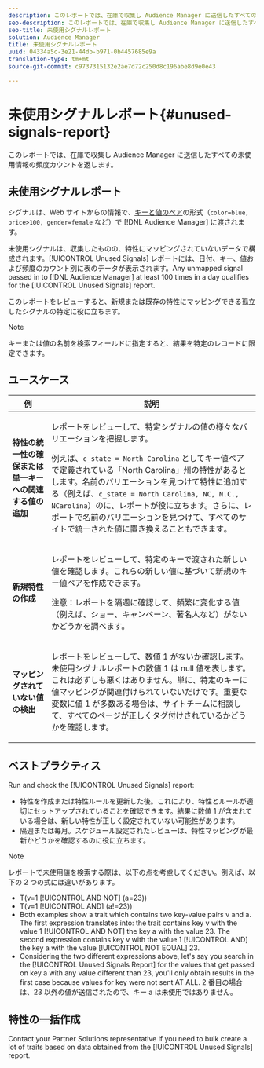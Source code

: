 ```yaml
---
description: このレポートでは、在庫で収集し Audience Manager に送信したすべての未使用情報の頻度カウントを返します。
seo-description: このレポートでは、在庫で収集し Audience Manager に送信したすべての未使用情報の頻度カウントを返します。
seo-title: 未使用シグナルレポート
solution: Audience Manager
title: 未使用シグナルレポート
uuid: 04334a5c-3e21-44db-b971-0b4457685e9a
translation-type: tm+mt
source-git-commit: c9737315132e2ae7d72c250d8c196abe8d9e0e43

---
```



# 未使用シグナルレポート{#unused-signals-report}

このレポートでは、在庫で収集し Audience Manager に送信したすべての未使用情報の頻度カウントを返します。

<!-- 

c_unused_signals.xml

 -->

## 未使用シグナルレポート

シグナルは、Web サイトからの情報で、[キーと値のペア](../../reference/key-value-pairs-explained.md)の形式（`color=blue, price>100, gender=female` など）で [!DNL Audience Manager] に渡されます。

未使用シグナルは、収集したものの、特性にマッピングされていないデータで構成されます。[!UICONTROL Unused Signals] レポートには、日付、キー、値および頻度のカウント別に表のデータが表示されます。Any unmapped signal passed in to [!DNL Audience Manager] at least 100 times in a day qualifies for the [!UICONTROL Unused Signals] report.

このレポートをレビューすると、新規または既存の特性にマッピングできる孤立したシグナルの特定に役に立ちます。

>[!NOTE]
>
>キーまたは値の名前を検索フィールドに指定すると、結果を特定のレコードに限定できます。

## ユースケース

<table id="table_E5EE0EC078E14EF4B197243488517A2D"> 
 <thead> 
  <tr> 
   <th colname="col1" class="entry"> 例 </th> 
   <th colname="col2" class="entry"> 説明 </th> 
  </tr> 
 </thead>
 <tbody> 
  <tr> 
   <td colname="col1"> <p><b>特性の統一性の確保または単一キーへの関連する値の追加</b> </p> </td> 
   <td colname="col2"> <p>レポートをレビューして、特定シグナルの値の様々なバリエーションを把握します。 </p> <p>例えば、<code>c_state = North Carolina</code> としてキー値ペアで定義されている「North Carolina」州の特性があるとします。名前のバリエーションを見つけて特性に追加する（例えば、<code>c_state = North Carolina, NC, N.C., NCarolina</code>）のに、レポートが役に立ちます。さらに、レポートで名前のバリエーションを見つけて、すべてのサイトで統一された値に置き換えることもできます｡ </p> <p> </p> </td> 
  </tr> 
  <tr> 
   <td colname="col1"> <p><b>新規特性の作成</b> </p> </td> 
   <td colname="col2"> <p>レポートをレビューして、特定のキーで渡された新しい値を確認します。これらの新しい値に基づいて新規のキー値ペアを作成できます。 </p> <p> <p>注意：レポートを隔週に確認して、頻繁に変化する値（例えば、ショー、キャンペーン、著名人など）がないかどうかを調べます。 </p> </p> </td> 
  </tr> 
  <tr> 
   <td colname="col1"> <p><b>マッピングされていない値の検出</b> </p> </td> 
   <td colname="col2"> <p>レポートをレビューして、数値 1 がないか確認します。<span class="wintitle">未使用シグナル</span>レポートの数値 1 は null 値を表します。これは必ずしも悪くはありません。単に、特定のキーに値マッピングが関連付けられていないだけです。重要な変数に値 1 が多数ある場合は、サイトチームに相談して、すべてのページが正しくタグ付けされているかどうかを確認します。 </p> </td> 
  </tr> 
 </tbody> 
</table>

## ベストプラクティス

Run and check the [!UICONTROL Unused Signals] report:

* 特性を作成または特性ルールを更新した後。これにより、特性とルールが適切にセットアップされていることを確認できます。結果に数値 1 が含まれている場合は、新しい特性が正しく設定されていない可能性があります。
* 隔週または毎月。スケジュール設定されたレビューは、特性マッピングが最新かどうかを確認するのに役に立ちます。

>[!NOTE]
>
>レポートで未使用値を検索する際は、以下の点を考慮してください。例えば、以下の 2 つの式には違いがあります。

* T(v=1 [!UICONTROL AND NOT] (a=23))
* T(v=1 [!UICONTROL AND] (a!=23))
* Both examples show a trait which contains two key-value pairs v and a. The first expression translates into: the trait contains key v with the value 1 [!UICONTROL AND NOT] the key a with the value 23. The second expression contains key v with the value 1 [!UICONTROL AND] the key a with the value [!UICONTROL NOT EQUAL] 23.
* Considering the two different expressions above, let&#39;s say you search in the [!UICONTROL Unused Signals Report] for the values that get passed on key a with any value different than 23, you&#39;ll only obtain results in the first case because values for key were not sent AT ALL. 2 番目の場合は、23 以外の値が送信されたので、キー a は未使用ではありません。

## 特性の一括作成

Contact your Partner Solutions representative if you need to bulk create a lot of traits based on data obtained from the [!UICONTROL Unused Signals] report.
